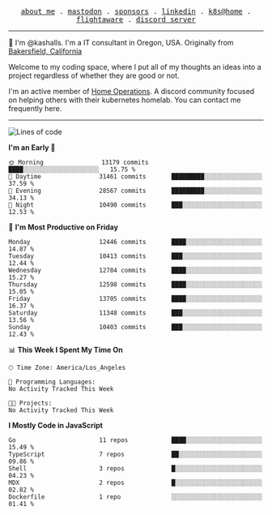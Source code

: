 <p align="center">
  <samp>
    <a href="https://jordanjones.org/">about me</a> .
    <a rel="me" href="https://mastodon.social/@kashall">mastodon</a> .
    <a href="https://github.com/sponsors/kashalls">sponsors</a> .
    <a href="https://linkedin.com/in/jordpjones">linkedin</a> .
    <a href="https://github.com/kashalls/home-cluster">k8s@home</a> .
    <a href="https://flightaware.com/adsb/stats/user/kashalls">flightaware</a> .
    <a href="https://discord.gg/V2WrCfqba9">discord server</a>
  </samp>
</p>

----------------------------------------------------------------

:wave: I'm @kashalls. I'm a IT consultant in Oregon, USA. Originally from [Bakersfield, California](https://maps.app.goo.gl/QQMtywTWghpXB6Tu6)

Welcome to my coding space, where I put all of my thoughts an ideas into a project regardless of whether they are good or not.

I'm an active member of [Home Operations](https://discord.gg/home-operations). A discord community focused on helping others with their kubernetes homelab. You can contact me frequently here.

----------------------------------------------------------------
<!--START_SECTION:waka-->
![Lines of code](https://img.shields.io/badge/From%20Hello%20World%20I%27ve%20Written-11.6%20million%20lines%20of%20code-blue)

**I'm an Early 🐤** 

```text
🌞 Morning                13179 commits       ████░░░░░░░░░░░░░░░░░░░░░   15.75 % 
🌆 Daytime                31461 commits       █████████░░░░░░░░░░░░░░░░   37.59 % 
🌃 Evening                28567 commits       █████████░░░░░░░░░░░░░░░░   34.13 % 
🌙 Night                  10490 commits       ███░░░░░░░░░░░░░░░░░░░░░░   12.53 % 
```
📅 **I'm Most Productive on Friday** 

```text
Monday                   12446 commits       ████░░░░░░░░░░░░░░░░░░░░░   14.87 % 
Tuesday                  10413 commits       ███░░░░░░░░░░░░░░░░░░░░░░   12.44 % 
Wednesday                12784 commits       ████░░░░░░░░░░░░░░░░░░░░░   15.27 % 
Thursday                 12598 commits       ████░░░░░░░░░░░░░░░░░░░░░   15.05 % 
Friday                   13705 commits       ████░░░░░░░░░░░░░░░░░░░░░   16.37 % 
Saturday                 11348 commits       ███░░░░░░░░░░░░░░░░░░░░░░   13.56 % 
Sunday                   10403 commits       ███░░░░░░░░░░░░░░░░░░░░░░   12.43 % 
```


📊 **This Week I Spent My Time On** 

```text
🕑︎ Time Zone: America/Los_Angeles

💬 Programming Languages: 
No Activity Tracked This Week

🐱‍💻 Projects: 
No Activity Tracked This Week
```

**I Mostly Code in JavaScript** 

```text
Go                       11 repos            ████░░░░░░░░░░░░░░░░░░░░░   15.49 % 
TypeScript               7 repos             ██░░░░░░░░░░░░░░░░░░░░░░░   09.86 % 
Shell                    3 repos             █░░░░░░░░░░░░░░░░░░░░░░░░   04.23 % 
MDX                      2 repos             █░░░░░░░░░░░░░░░░░░░░░░░░   02.82 % 
Dockerfile               1 repo              ░░░░░░░░░░░░░░░░░░░░░░░░░   01.41 % 
```




<!--END_SECTION:waka-->